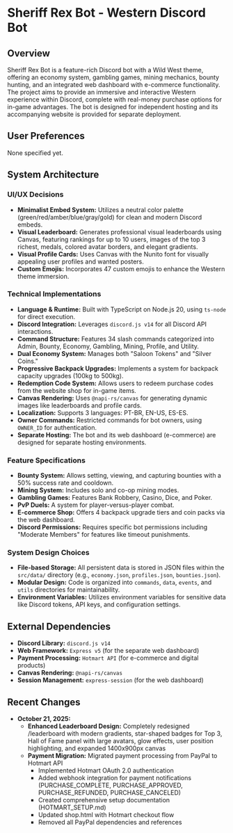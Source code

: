 # Sheriff Rex Bot - Western Discord Bot

## Overview
Sheriff Rex Bot is a feature-rich Discord bot with a Wild West theme, offering an economy system, gambling games, mining mechanics, bounty hunting, and an integrated web dashboard with e-commerce functionality. The project aims to provide an immersive and interactive Western experience within Discord, complete with real-money purchase options for in-game advantages. The bot is designed for independent hosting and its accompanying website is provided for separate deployment.

## User Preferences
None specified yet.

## System Architecture

### UI/UX Decisions
- **Minimalist Embed System:** Utilizes a neutral color palette (green/red/amber/blue/gray/gold) for clean and modern Discord embeds.
- **Visual Leaderboard:** Generates professional visual leaderboards using Canvas, featuring rankings for up to 10 users, images of the top 3 richest, medals, colored avatar borders, and elegant gradients.
- **Visual Profile Cards:** Uses Canvas with the Nunito font for visually appealing user profiles and wanted posters.
- **Custom Emojis:** Incorporates 47 custom emojis to enhance the Western theme immersion.

### Technical Implementations
- **Language & Runtime:** Built with TypeScript on Node.js 20, using `ts-node` for direct execution.
- **Discord Integration:** Leverages `discord.js v14` for all Discord API interactions.
- **Command Structure:** Features 34 slash commands categorized into Admin, Bounty, Economy, Gambling, Mining, Profile, and Utility.
- **Dual Economy System:** Manages both "Saloon Tokens" and "Silver Coins."
- **Progressive Backpack Upgrades:** Implements a system for backpack capacity upgrades (100kg to 500kg).
- **Redemption Code System:** Allows users to redeem purchase codes from the website shop for in-game items.
- **Canvas Rendering:** Uses `@napi-rs/canvas` for generating dynamic images like leaderboards and profile cards.
- **Localization:** Supports 3 languages: PT-BR, EN-US, ES-ES.
- **Owner Commands:** Restricted commands for bot owners, using `OWNER_ID` for authentication.
- **Separate Hosting:** The bot and its web dashboard (e-commerce) are designed for separate hosting environments.

### Feature Specifications
- **Bounty System:** Allows setting, viewing, and capturing bounties with a 50% success rate and cooldown.
- **Mining System:** Includes solo and co-op mining modes.
- **Gambling Games:** Features Bank Robbery, Casino, Dice, and Poker.
- **PvP Duels:** A system for player-versus-player combat.
- **E-commerce Shop:** Offers 4 backpack upgrade tiers and coin packs via the web dashboard.
- **Discord Permissions:** Requires specific bot permissions including "Moderate Members" for features like timeout punishments.

### System Design Choices
- **File-based Storage:** All persistent data is stored in JSON files within the `src/data/` directory (e.g., `economy.json`, `profiles.json`, `bounties.json`).
- **Modular Design:** Code is organized into `commands`, `data`, `events`, and `utils` directories for maintainability.
- **Environment Variables:** Utilizes environment variables for sensitive data like Discord tokens, API keys, and configuration settings.

## External Dependencies
- **Discord Library:** `discord.js v14`
- **Web Framework:** `Express v5` (for the separate web dashboard)
- **Payment Processing:** `Hotmart API` (for e-commerce and digital products)
- **Canvas Rendering:** `@napi-rs/canvas`
- **Session Management:** `express-session` (for the web dashboard)

## Recent Changes
- **October 21, 2025:** 
  - **Enhanced Leaderboard Design:** Completely redesigned /leaderboard with modern gradients, star-shaped badges for Top 3, Hall of Fame panel with large avatars, glow effects, user position highlighting, and expanded 1400x900px canvas
  - **Payment Migration:** Migrated payment processing from PayPal to Hotmart API
    - Implemented Hotmart OAuth 2.0 authentication
    - Added webhook integration for payment notifications (PURCHASE_COMPLETE, PURCHASE_APPROVED, PURCHASE_REFUNDED, PURCHASE_CANCELED)
    - Created comprehensive setup documentation (HOTMART_SETUP.md)
    - Updated shop.html with Hotmart checkout flow
    - Removed all PayPal dependencies and references